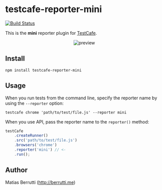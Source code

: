 # testcafe-reporter-mini
[![Build Status](https://travis-ci.org/berrutti/testcafe-reporter-mini.svg)](https://travis-ci.org/berrutti/testcafe-reporter-mini)

This is the **mini** reporter plugin for [TestCafe](http://devexpress.github.io/testcafe).

<p align="center">
    <img src="https://raw.github.com/berrutti/testcafe-reporter-mini/master/media/preview.png" alt="preview" />
</p>

## Install

```
npm install testcafe-reporter-mini
```

## Usage

When you run tests from the command line, specify the reporter name by using the `--reporter` option:

```
testcafe chrome 'path/to/test/file.js' --reporter mini
```


When you use API, pass the reporter name to the `reporter()` method:

```js
testCafe
    .createRunner()
    .src('path/to/test/file.js')
    .browsers('chrome')
    .reporter('mini') // <-
    .run();
```

## Author
Matias Berrutti (http://berrutti.me)
